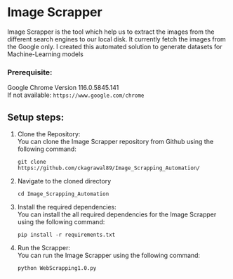 # Image Scrapper

Image Scrapper is the tool which help us to extract the images from the different search engines to our local disk. It currently fetch the images from the Google only. I created this automated solution to generate datasets for Machine-Learning models

### Prerequisite:

Google Chrome Version 116.0.5845.141<br />
If not available: ```https://www.google.com/chrome```

## Setup steps:

1. Clone the Repository:<br />
   You can clone the Image Scrapper repository from Github using the following command:
   ```
   git clone https://github.com/ckagrawal89/Image_Scrapping_Automation/
   ```
2. Navigate to the cloned directory
   ```
   cd Image_Scrapping_Automation
   ```
3. Install the required dependencies:<br />
   You can install the all required dependencies for the Image Scrapper using the following command:
   ```
   pip install -r requirements.txt
   ```

4. Run the Scrapper:<br />
   You can run the Image Scrapper using the following command:
   ```
   python WebScrapping1.0.py
   ```
